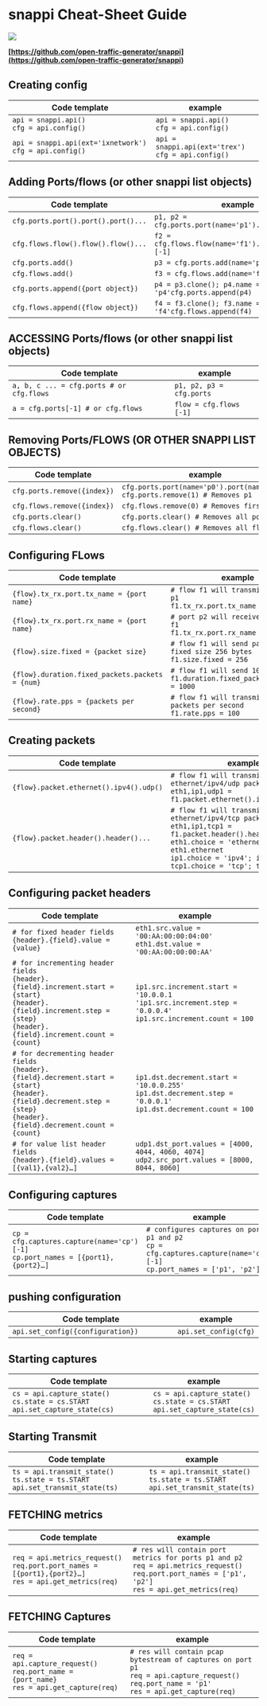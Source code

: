 # **snappi** Cheat-Sheet Guide

![](https://github.com/open-traffic-generator/snappi/raw/main/snappi-logo.png)

**[https://github.com/open-traffic-generator/snappi](https://github.com/open-traffic-generator/snappi)** 


## Creating config

| **Code template**<img width=240/> | **example** |
| --- | --- |
| `api = snappi.api()`<br>`cfg = api.config()` | `api = snappi.api()`<br>`cfg = api.config()` |
| `api = snappi.api(ext='ixnetwork')`<br>`cfg = api.config()` | `api = snappi.api(ext='trex')`<br>`cfg = api.config()` |

## Adding Ports/flows (or other snappi list objects)

| **Code template**<img width=240/> | **example** |
| --- | --- |
| `cfg.ports.port().port().port()...` | `p1, p2 = cfg.ports.port(name='p1').port(name='p2')` |
| `cfg.flows.flow().flow().flow()...` | `f2 = cfg.flows.flow(name='f1').flow(name='f2')[-1]` |
| `cfg.ports.add()` | `p3 = cfg.ports.add(name='p3')` |
| `cfg.flows.add()` | `f3 = cfg.flows.add(name='f3')` |
| `cfg.ports.append({port object})` | `p4 = p3.clone(); p4.name = 'p4'cfg.ports.append(p4)` |
| `cfg.flows.append({flow object})` | `f4 = f3.clone(); f3.name = 'f4'cfg.flows.append(f4)` |

## ACCESSING Ports/flows (or other snappi list objects)

| **Code template**<img width=240/> | **example** |
| --- | --- |
| `a, b, c ... = cfg.ports # or cfg.flows` | `p1, p2, p3 = cfg.ports` |
| `a = cfg.ports[-1] # or cfg.flows` | `flow = cfg.flows [-1]` |

## Removing Ports/FLOWS (OR OTHER SNAPPI LIST OBJECTS)

| **Code template**<img width=240/> | **example** |
| --- | --- |
| `cfg.ports.remove({index})` | `cfg.ports.port(name='p0').port(name='p1')`<br>`cfg.ports.remove(1) # Removes p1` |
| `cfg.flows.remove({index})` | `cfg.flows.remove(0) # Removes first flow` |
| `cfg.ports.clear()` | `cfg.ports.clear() # Removes all ports` |
| `cfg.flows.clear()` | `cfg.flows.clear() # Removes all flows` |

## Configuring FLows

| **Code template**<img width=240/> | **example** |
| --- | --- |
| `{flow}.tx_rx.port.tx_name = {port name}` | `# flow f1 will transmit from port p1`<br>`f1.tx_rx.port.tx_name = 'p1'` |
| `{flow}.tx_rx.port.rx_name = {port name}` | `# port p2 will receive from flow f1`<br>`f1.tx_rx.port.rx_name = 'p2'` |
| `{flow}.size.fixed = {packet size}` | `# flow f1 will send packets of fixed size 256 bytes`<br>`f1.size.fixed = 256` |
| `{flow}.duration.fixed_packets.packets = {num}` | `# flow f1 will send 1000 packets`<br>`f1.duration.fixed_packets.packets = 1000` |
| `{flow}.rate.pps = {packets per second}` | `# flow f1 will transmit at 100 packets per second`<br>`f1.rate.pps = 100` |

## Creating packets

| **Code template**<img width=240/> | **example** |
| --- | --- |
| `{flow}.packet.ethernet().ipv4().udp()` | `# flow f1 will transmit ethernet/ipv4/udp packets`<br>`eth1,ip1,udp1 = f1.packet.ethernet().ipv4().udp()` |
| `{flow}.packet.header().header()...` | `# flow f1 will transmit ethernet/ipv4/tcp packets`<br>`eth1,ip1,tcp1 = f1.packet.header().header().header()`<br>`eth1.choice = 'ethernet'; eth1.ethernet`<br>`ip1.choice = 'ipv4'; ip1.ipv4`<br>`tcp1.choice = 'tcp'; tcp1.tcp` |

## Configuring packet headers

| **Code template**<img width=240/> | **example** |
| --- | --- |
| `# for fixed header fields`<br>`{header}.{field}.value = {value}` | `eth1.src.value = '00:AA:00:00:04:00'`<br>`eth1.dst.value = '00:AA:00:00:00:AA'` |
| `# for incrementing header fields`<br>`{header}.{field}.increment.start = {start}`<br>`{header}.{field}.increment.step = {step}`<br>`{header}.{field}.increment.count = {count}` | `ip1.src.increment.start = '10.0.0.1`<br>`'ip1.src.increment.step = '0.0.0.4'`<br>`ip1.src.increment.count = 100` |
| `# for decrementing header fields`<br>`{header}.{field}.decrement.start = {start}`<br>`{header}.{field}.decrement.step = {step}`<br>`{header}.{field}.decrement.count = {count}` | `ip1.dst.decrement.start = '10.0.0.255'`<br>`ip1.dst.decrement.step = '0.0.0.1'`<br>`ip1.dst.decrement.count = 100` |
| `# for value list header fields`<br>`{header}.{field}.values = [{val1},{val2}…]` | `udp1.dst_port.values = [4000, 4044, 4060, 4074]`<br>`udp2.src_port.values = [8000, 8044, 8060]` |

## Configuring captures

| **Code template**<img width=240/> | **example** |
| --- | --- |
| `cp = cfg.captures.capture(name='cp')[-1]`<br>`cp.port_names = [{port1},{port2}…]` | `# configures captures on ports p1 and p2`<br>`cp = cfg.captures.capture(name='cp')[-1]`<br>`cp.port_names = ['p1', 'p2']` |

## pushing configuration

| **Code template**<img width=240/> | **example** |
| --- | --- |
| `api.set_config({configuration})` | `api.set_config(cfg)` |

## Starting captures

| **Code template**<img width=240/> | **example** |
| --- | --- |
| `cs = api.capture_state()`<br>`cs.state = cs.START`<br>`api.set_capture_state(cs)` | `cs = api.capture_state()`<br>`cs.state = cs.START`<br>`api.set_capture_state(cs)` |

## Starting Transmit

| **Code template**<img width=240/> | **example** |
| --- | --- |
| `ts = api.transmit_state()`<br>`ts.state = ts.START`<br>`api.set_transmit_state(ts)` | `ts = api.transmit_state()`<br>`ts.state = ts.START`<br>`api.set_transmit_state(ts)` |

## FETCHING metrics

| **Code template**<img width=240/> | **example** |
| --- | --- |
| `req = api.metrics_request()`<br>`req.port.port_names = [{port1},{port2}…]`<br>`res = api.get_metrics(req)` | `# res will contain port metrics for ports p1 and p2`<br>`req = api.metrics_request()`<br>`req.port.port_names = ['p1', 'p2']`<br>`res = api.get_metrics(req)` |

## FETCHING Captures

| **Code template**<img width=240/> | **example** |
| --- | --- |
| `req = api.capture_request()`<br>`req.port_name = {port_name}`<br>`res = api.get_capture(req)` | `# res will contain pcap bytestream of captures on port p1`<br>`req = api.capture_request()`<br>`req.port_name = 'p1'`<br>`res = api.get_capture(req)` |


